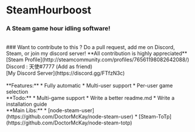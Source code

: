 # SteamHourboost
### A Steam game hour idling software!
<br>
### Want to contribute to this ? Do a pull request, add me on Discord, Steam, or join my discord server!
**All contribution is highly appreciated**<br>
[Steam Profile](http://steamcommunity.com/profiles/76561198082642088/)<br>
Discord : 天使#7777 (Add as friend)<br>
[My Discord Server](https://discord.gg/FTfzN3c)<br>
<br>
**Features:**
* Fully automatic
* Multi-user support
* Per-user game selection
<br>
**Todo:**
* Multi-game support
* Write a better readme.md
* Write a installation guide
<br>
**Main Libs:**
* [node-steam-user](https://github.com/DoctorMcKay/node-steam-user)
* [Steam-ToTp](https://github.com/DoctorMcKay/node-steam-totp)

